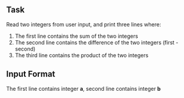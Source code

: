 ## Task  
Read two integers from user input, and print three lines where:
1. The first line contains the sum of the two integers
2. The second line contains the difference of the two integers (first - second)
3. The third line contains the product of the two integers

## Input Format  
The first line contains integer **a**, second line contains integer **b**
